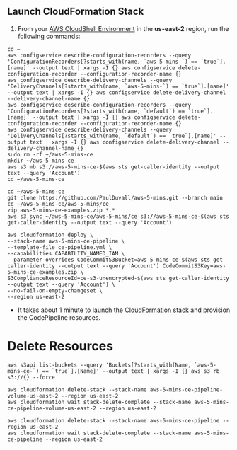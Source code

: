 ## Launch CloudFormation Stack

1. From your [AWS CloudShell Environment](https://us-east-2.console.aws.amazon.com/cloudshell/home?region=us-east-2#) in the **us-east-2** region, run the following commands: 

```
cd ~
aws configservice describe-configuration-recorders --query 'ConfigurationRecorders[?starts_with(name, `aws-5-mins-`) == `true`].[name]' --output text | xargs -I {} aws configservice delete-configuration-recorder --configuration-recorder-name {}
aws configservice describe-delivery-channels --query 'DeliveryChannels[?starts_with(name, `aws-5-mins-`) == `true`].[name]' --output text | xargs -I {} aws configservice delete-delivery-channel --delivery-channel-name {}
aws configservice describe-configuration-recorders --query 'ConfigurationRecorders[?starts_with(name, `default`) == `true`].[name]' --output text | xargs -I {} aws configservice delete-configuration-recorder --configuration-recorder-name {}
aws configservice describe-delivery-channels --query 'DeliveryChannels[?starts_with(name, `default`) == `true`].[name]' --output text | xargs -I {} aws configservice delete-delivery-channel --delivery-channel-name {}
sudo rm -rf ~/aws-5-mins-ce
mkdir ~/aws-5-mins-ce
aws s3 mb s3://aws-5-mins-ce-$(aws sts get-caller-identity --output text --query 'Account')
cd ~/aws-5-mins-ce

cd ~/aws-5-mins-ce
git clone https://github.com/PaulDuvall/aws-5-mins.git --branch main  
cd ~/aws-5-mins-ce/aws-5-mins/ce
zip aws-5-mins-ce-examples.zip *.*
aws s3 sync ~/aws-5-mins-ce/aws-5-mins/ce s3://aws-5-mins-ce-$(aws sts get-caller-identity --output text --query 'Account')

aws cloudformation deploy \
--stack-name aws-5-mins-ce-pipeline \
--template-file ce-pipeline.yml \
--capabilities CAPABILITY_NAMED_IAM \
--parameter-overrides CodeCommitS3Bucket=aws-5-mins-ce-$(aws sts get-caller-identity --output text --query 'Account') CodeCommitS3Key=aws-5-mins-ce-examples.zip \
S3ComplianceResourceId=ce-s3-unencrypted-$(aws sts get-caller-identity --output text --query 'Account') \
--no-fail-on-empty-changeset \
--region us-east-2
```

* It takes about 1 minute to launch the [CloudFormation stack](https://us-east-2.console.aws.amazon.com/cloudformation/home?region=us-east-2#/stacks) and provision the CodePipeline resources.

# Delete Resources

```
aws s3api list-buckets --query 'Buckets[?starts_with(Name, `aws-5-mins-ce-`) == `true`].[Name]' --output text | xargs -I {} aws s3 rb s3://{} --force

aws cloudformation delete-stack --stack-name aws-5-mins-ce-pipeline-volume-us-east-2 --region us-east-2
aws cloudformation wait stack-delete-complete --stack-name aws-5-mins-ce-pipeline-volume-us-east-2 --region us-east-2

aws cloudformation delete-stack --stack-name aws-5-mins-ce-pipeline --region us-east-2
aws cloudformation wait stack-delete-complete --stack-name aws-5-mins-ce-pipeline --region us-east-2


```